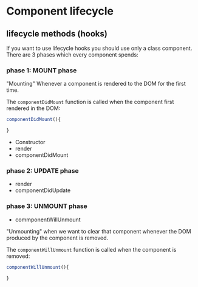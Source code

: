 <!--ts-->
<!--te-->

# Component lifecycle

## lifecycle methods (hooks)

If you want to use lifecycle hooks you should use only a class component.
There are 3 phases which every component spends:

### phase 1: MOUNT phase
"Mounting" Whenever a component is rendered to the DOM for the first time.

The `componentDidMount` function is called when the component first rendered in the DOM:
```javascript
componentDidMount(){

}

```



* Constructor
* render
* componentDidMount

### phase 2: UPDATE phase
* render
* componentDidUpdate


### phase 3: UNMOUNT phase
* commponentWillUnmount

"Unmounting" when we want to clear that component whenever the DOM produced by the component is removed.

The `componentWillUnmount` function is called when the component is removed:

```javascript
componentWillUnmount(){

}
```
